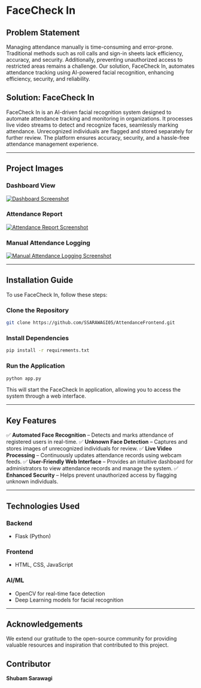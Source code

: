 # FaceCheck In

## Problem Statement
Managing attendance manually is time-consuming and error-prone. Traditional methods such as roll calls and sign-in sheets lack efficiency, accuracy, and security. Additionally, preventing unauthorized access to restricted areas remains a challenge. Our solution, FaceCheck In, automates attendance tracking using AI-powered facial recognition, enhancing efficiency, security, and reliability.

## Solution: FaceCheck In
FaceCheck In is an AI-driven facial recognition system designed to automate attendance tracking and monitoring in organizations. It processes live video streams to detect and recognize faces, seamlessly marking attendance. Unrecognized individuals are flagged and stored separately for further review. The platform ensures accuracy, security, and a hassle-free attendance management experience.

---

## Project Images
### Dashboard View
[![Dashboard Screenshot](https://drive.google.com/uc?id=13NUZGO5BZfitVmRbY9G5SKG3IUWY9hsd)](https://drive.google.com/file/d/13NUZGO5BZfitVmRbY9G5SKG3IUWY9hsd/view?usp=sharing)

### Attendance Report
[![Attendance Report Screenshot](https://drive.google.com/uc?id=11Aq6roPrDLwWJJ1e02GXNW3rN9pYwqCU)](https://drive.google.com/file/d/11Aq6roPrDLwWJJ1e02GXNW3rN9pYwqCU/view?usp=sharing)

### Manual Attendance Logging
[![Manual Attendance Logging Screenshot](https://drive.google.com/uc?id=1BwfCvmGa98MlYpghGr_0cG5UA-XBEcLB)](https://drive.google.com/file/d/1BwfCvmGa98MlYpghGr_0cG5UA-XBEcLB/view?usp=sharing)

---

## Installation Guide
To use FaceCheck In, follow these steps:

### Clone the Repository
```bash
git clone https://github.com/SSARAWAGI05/AttendanceFrontend.git
```

### Install Dependencies
```bash
pip install -r requirements.txt
```

### Run the Application
```bash
python app.py
```

This will start the FaceCheck In application, allowing you to access the system through a web interface.

---

## Key Features
✅ **Automated Face Recognition** – Detects and marks attendance of registered users in real-time.
✅ **Unknown Face Detection** – Captures and stores images of unrecognized individuals for review.
✅ **Live Video Processing** – Continuously updates attendance records using webcam feeds.
✅ **User-Friendly Web Interface** – Provides an intuitive dashboard for administrators to view attendance records and manage the system.
✅ **Enhanced Security** – Helps prevent unauthorized access by flagging unknown individuals.

---

## Technologies Used
### Backend
- Flask (Python)

### Frontend
- HTML, CSS, JavaScript

### AI/ML
- OpenCV for real-time face detection
- Deep Learning models for facial recognition

---

## Acknowledgements
We extend our gratitude to the open-source community for providing valuable resources and inspiration that contributed to this project.

## Contributor
**Shubam Sarawagi**

